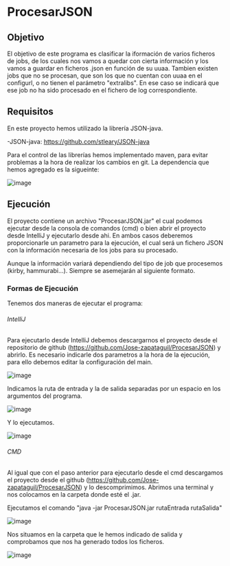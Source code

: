 # ProcesarJSON

## Objetivo
El objetivo de este programa es clasificar la iformación de varios ficheros de jobs, de los cuales nos vamos a quedar con cierta información y los vamos a guardar en ficheros
.json en función de su uuaa.
Tambien existen jobs que no se procesan, que son los que no cuentan con uuaa en el configurl, o no tienen el parámetro "extralibs". En ese caso se indicará que ese job no ha sido procesado en el fichero de log correspondiente.

  
  ## Requisitos
  
  En este proyecto hemos utilizado la librería JSON-java.
  
  -JSON-java: https://github.com/stleary/JSON-java
  
  Para el control de las librerías hemos implementado maven, para evitar problemas a la hora de realizar los cambios en git. La dependencia que hemos agregado es la sigueinte:
  
  ![image](https://user-images.githubusercontent.com/81249604/116520098-8e5d2680-a8d2-11eb-874b-d9bf1a46f62c.png)
  
  ## Ejecución
  
  El proyecto contiene un archivo "ProcesarJSON.jar" el cual podemos ejecutar desde la consola de comandos (cmd) o bien abrir el proyecto desde IntelliJ y ejecutarlo desde ahi.
  En ambos casos deberemos proporcionarle un parametro para la ejecución, el cual será un fichero JSON con la información necesaria de los jobs para su procesado.

  
  
  Aunque la información variará dependiendo del tipo de job que procesemos (kirby, hammurabi...). Siempre se asemejarán al siguiente formato.
  
  ### Formas de Ejecución
  
 Tenemos dos maneras de ejecutar el programa:
 
  ###### IntelliJ
  
  Para ejecutarlo desde IntelliJ debemos descargarnos el proyecto desde el repositorio de github (https://github.com/Jose-zapataguil/ProcesarJSON) y abrirlo. Es necesario indicarle dos parametros a la hora de la ejecución, para ello debemos editar la configuración del main.
  
  ![image](https://user-images.githubusercontent.com/81249604/116528719-738faf80-a8dc-11eb-9b7f-16e933deec14.png)
  
  Indicamos la ruta de entrada y la de salida separadas por un espacio en los argumentos del programa.
  
  ![image](https://user-images.githubusercontent.com/81249604/116529138-e39e3580-a8dc-11eb-9a23-516b001f0c15.png)
  
  Y lo ejecutamos.
  
  ![image](https://user-images.githubusercontent.com/81249604/116529219-ff094080-a8dc-11eb-940f-985310f89fc8.png)

  ###### CMD 
  
  Al igual que con el paso anterior para ejecutarlo desde el cmd descargamos el proyecto desde el github (https://github.com/Jose-zapataguil/ProcesarJSON) y lo descomprimimos. Abrimos una terminal y nos colocamos en la carpeta donde esté el .jar.
  
  Ejecutamos el comando "java -jar ProcesarJSON.jar rutaEntrada rutaSalida"
  
   ![image](https://user-images.githubusercontent.com/81249604/116530175-054bec80-a8de-11eb-891d-12ab864eca13.png)
   
   Nos situamos en la carpeta que le hemos indicado de salida y comprobamos que nos ha generado todos los ficheros.
   
   ![image](https://user-images.githubusercontent.com/81249604/116530416-4b08b500-a8de-11eb-8862-daa2a08a9589.png)






  

 
  

